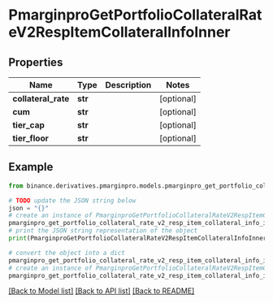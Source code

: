 # PmarginproGetPortfolioCollateralRateV2RespItemCollateralInfoInner


## Properties

Name | Type | Description | Notes
------------ | ------------- | ------------- | -------------
**collateral_rate** | **str** |  | [optional] 
**cum** | **str** |  | [optional] 
**tier_cap** | **str** |  | [optional] 
**tier_floor** | **str** |  | [optional] 

## Example

```python
from binance.derivatives.pmarginpro.models.pmarginpro_get_portfolio_collateral_rate_v2_resp_item_collateral_info_inner import PmarginproGetPortfolioCollateralRateV2RespItemCollateralInfoInner

# TODO update the JSON string below
json = "{}"
# create an instance of PmarginproGetPortfolioCollateralRateV2RespItemCollateralInfoInner from a JSON string
pmarginpro_get_portfolio_collateral_rate_v2_resp_item_collateral_info_inner_instance = PmarginproGetPortfolioCollateralRateV2RespItemCollateralInfoInner.from_json(json)
# print the JSON string representation of the object
print(PmarginproGetPortfolioCollateralRateV2RespItemCollateralInfoInner.to_json())

# convert the object into a dict
pmarginpro_get_portfolio_collateral_rate_v2_resp_item_collateral_info_inner_dict = pmarginpro_get_portfolio_collateral_rate_v2_resp_item_collateral_info_inner_instance.to_dict()
# create an instance of PmarginproGetPortfolioCollateralRateV2RespItemCollateralInfoInner from a dict
pmarginpro_get_portfolio_collateral_rate_v2_resp_item_collateral_info_inner_from_dict = PmarginproGetPortfolioCollateralRateV2RespItemCollateralInfoInner.from_dict(pmarginpro_get_portfolio_collateral_rate_v2_resp_item_collateral_info_inner_dict)
```
[[Back to Model list]](../README.md#documentation-for-models) [[Back to API list]](../README.md#documentation-for-api-endpoints) [[Back to README]](../README.md)


